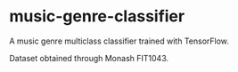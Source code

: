 # music-genre-classifier

A music genre multiclass classifier trained with TensorFlow.

Dataset obtained through Monash FIT1043.
